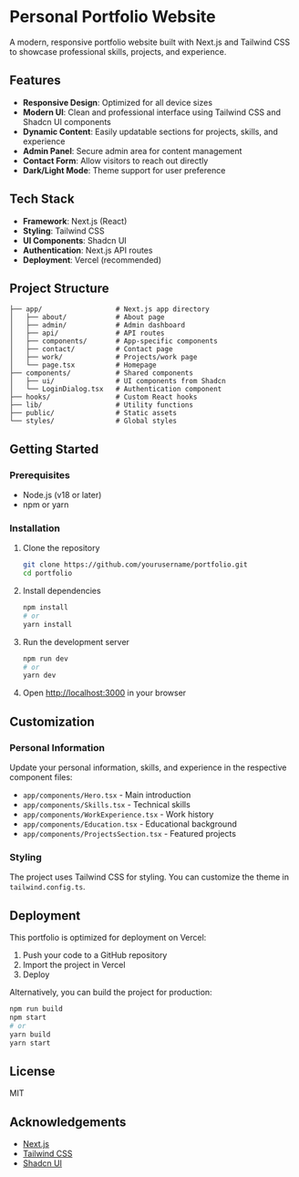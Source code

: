 # Personal Portfolio Website

A modern, responsive portfolio website built with Next.js and Tailwind CSS to showcase professional skills, projects, and experience.

## Features

- **Responsive Design**: Optimized for all device sizes
- **Modern UI**: Clean and professional interface using Tailwind CSS and Shadcn UI components
- **Dynamic Content**: Easily updatable sections for projects, skills, and experience
- **Admin Panel**: Secure admin area for content management
- **Contact Form**: Allow visitors to reach out directly
- **Dark/Light Mode**: Theme support for user preference

## Tech Stack

- **Framework**: Next.js (React)
- **Styling**: Tailwind CSS
- **UI Components**: Shadcn UI
- **Authentication**: Next.js API routes
- **Deployment**: Vercel (recommended)

## Project Structure

```
├── app/                  # Next.js app directory
│   ├── about/            # About page
│   ├── admin/            # Admin dashboard
│   ├── api/              # API routes
│   ├── components/       # App-specific components
│   ├── contact/          # Contact page
│   ├── work/             # Projects/work page
│   └── page.tsx          # Homepage
├── components/           # Shared components
│   ├── ui/               # UI components from Shadcn
│   └── LoginDialog.tsx   # Authentication component
├── hooks/                # Custom React hooks
├── lib/                  # Utility functions
├── public/               # Static assets
└── styles/               # Global styles
```

## Getting Started

### Prerequisites

- Node.js (v18 or later)
- npm or yarn

### Installation

1. Clone the repository
   ```bash
   git clone https://github.com/yourusername/portfolio.git
   cd portfolio
   ```

2. Install dependencies
   ```bash
   npm install
   # or
   yarn install
   ```

3. Run the development server
   ```bash
   npm run dev
   # or
   yarn dev
   ```

4. Open [http://localhost:3000](http://localhost:3000) in your browser

## Customization

### Personal Information

Update your personal information, skills, and experience in the respective component files:

- `app/components/Hero.tsx` - Main introduction
- `app/components/Skills.tsx` - Technical skills
- `app/components/WorkExperience.tsx` - Work history
- `app/components/Education.tsx` - Educational background
- `app/components/ProjectsSection.tsx` - Featured projects

### Styling

The project uses Tailwind CSS for styling. You can customize the theme in `tailwind.config.ts`.

## Deployment

This portfolio is optimized for deployment on Vercel:

1. Push your code to a GitHub repository
2. Import the project in Vercel
3. Deploy

Alternatively, you can build the project for production:

```bash
npm run build
npm start
# or
yarn build
yarn start
```

## License

MIT

## Acknowledgements

- [Next.js](https://nextjs.org/)
- [Tailwind CSS](https://tailwindcss.com/)
- [Shadcn UI](https://ui.shadcn.com/)
